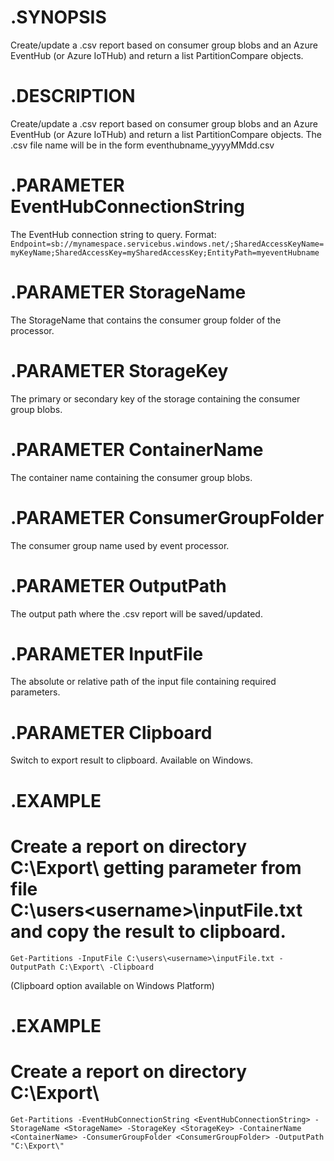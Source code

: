 # .SYNOPSIS
Create/update a .csv report based on consumer group blobs and an Azure EventHub (or Azure IoTHub) and return a list PartitionCompare objects.

# .DESCRIPTION
Create/update a .csv report based on consumer group blobs and an Azure EventHub (or Azure IoTHub) and return a list PartitionCompare objects.
The .csv file name will be in the form eventhubname_yyyyMMdd.csv
  
# .PARAMETER **EventHubConnectionString**
The EventHub connection string to query. Format:
`Endpoint=sb://mynamespace.servicebus.windows.net/;SharedAccessKeyName=myKeyName;SharedAccessKey=mySharedAccessKey;EntityPath=myeventHubname`

# .PARAMETER **StorageName**
The StorageName that contains the consumer group folder of the processor.

# .PARAMETER **StorageKey**
The primary or secondary key of the storage containing the consumer group blobs.

# .PARAMETER **ContainerName**
The container name containing the consumer group blobs.
 
# .PARAMETER **ConsumerGroupFolder**
The consumer group name used by event processor.

# .PARAMETER **OutputPath**
The output path where the .csv report will be saved/updated.

# .PARAMETER **InputFile**
The absolute or relative path of the input file containing required parameters.

# .PARAMETER **Clipboard**
Switch to export result to clipboard. Available on Windows.

# .EXAMPLE
# Create a report on directory C:\Export\ getting parameter from file C:\users\<username>\inputFile.txt and copy the result to clipboard.
    Get-Partitions -InputFile C:\users\<username>\inputFile.txt -OutputPath C:\Export\ -Clipboard
(Clipboard option available on Windows Platform)

# .EXAMPLE
# Create a report on directory C:\Export\
    Get-Partitions -EventHubConnectionString <EventHubConnectionString> -StorageName <StorageName> -StorageKey <StorageKey> -ContainerName <ContainerName> -ConsumerGroupFolder <ConsumerGroupFolder> -OutputPath "C:\Export\"